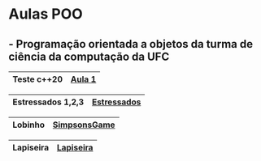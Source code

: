 # Aulas POO

## - Programação orientada a objetos da turma de ciência da computação da UFC


| Teste c++20 | [Aula 1][] |
| --- | --- |

| Estressados 1,2,3 | [Estressados][] |
| --- | --- |

| Lobinho | [SimpsonsGame][] |
| --- | --- |

| Lapiseira | [Lapiseira][] |
| --- | --- |

[Aula 1]: https://github.com/davimb/POO_UFC/tree/main/Aula%201
[Estressados]: https://github.com/davimb/POO_UFC/tree/main/Estressados
[SimpsonsGame]: https://github.com/davimb/POO_UFC/tree/main/SimpsonsGame
[Lapiseira]: https://github.com/davimb/POO_UFC/tree/main/SimpsonsGame
